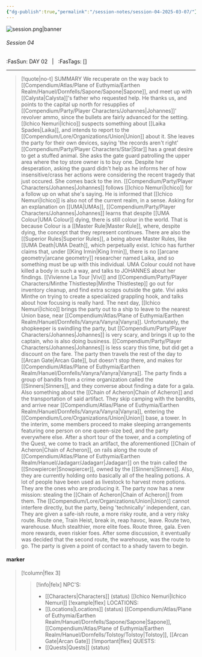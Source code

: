 ```yaml
---
{"dg-publish":true,"permalink":"/session-notes/session-04-2025-03-07/"}
---
```



![session.png|banner](/img/user/Assets/Images/session.png)
###### Session 04
<span class="sub2">:FasSun: DAY 02 &nbsp; | &nbsp; :FasTags: []</span>
___

> [!quote|no-t] SUMMARY
>We recuperate on the way back to [[Compendium/Atlas/Plane of Euthymia/Earthen Realm/Hanuel/Dornfells/Sapone/Sapone\|Sapone]], and meet up with [[Calysta\|Calysta]]'s father who requested help. He thanks us, and points to the capital up north for resupplies of [[Compendium/Party/Player Characters/Johannes\|Johannes]]' revolver ammo, since the bullets are fairly advanced for the setting. [[Ichico Nemuri\|Ichico]] suspects something about [[Laika Spades\|Laika]], and intends to report to the [[Compendium/Lore/Organizations/Union\|Union]] about it. She leaves the party for their own devices, saying 'the records aren't right'
>[[Compendium/Party/Player Characters/Star\|Star]] has a great desire to get a stuffed animal. She asks the gate guard patrolling the upper area where the toy store owner is to buy one. Despite her desperation, asking the guard didn't help as he informs her of how insensitive/crass her actions were considering the recent tragedy that just occured. She comes back to the inn. 
>[[Compendium/Party/Player Characters/Johannes\|Johannes]] follows [[Ichico Nemuri\|Ichico]] for a follow up on what she's saying. He is informed that [[Ichico Nemuri\|Ichico]] is also not of the current realm, in a sense. Asking for an explanation on [[UMA\|UMAs]], [[Compendium/Party/Player Characters/Johannes\|Johannes]] learns that despite [[UMA Colour\|UMA Colour]] dying, there is still colour in the world. That is because Colour is a [[Master Rule\|Master Rule]], where, despite dying, the concept that they represent continues. There are also the [[Superior Rules\|Superior Rules]], a being above Master Rules, like [[UMA Death\|UMA Death]], which perpetually exist. Ichico has further claims that, under [[King Irmin\|King Irmin]], there is no [[arcane geometry\|arcane geometry]] researcher named Laika, and so something must be up with this individual. UMA Colour could not have killed a body in such a way, and talks to JOHANNES about her findings.
>[[Vivienne La Tour \|Vivi]] and [[Compendium/Party/Player Characters/Minthe Thistlestep\|Minthe Thistlestep]] go out for inventory cleanup, and find extra scraps outside the gate. Vivi asks Minthe on trying to create a specialized grappling hook, and talks about how focusing is really hard.
>The next day, [[Ichico Nemuri\|Ichico]] brings the party out to a ship to leave to the nearest Union base, near [[Compendium/Atlas/Plane of Euthymia/Earthen Realm/Hanuel/Dornfells/Vanyra/Vanyra\|Vanyra]]. Unfortunately, the shopkeeper is swindling the party, but [[Compendium/Party/Player Characters/Johannes\|Johannes]] is very scary, and brings it up to the captain, who is also doing business. [[Compendium/Party/Player Characters/Johannes\|Johannes]] is less scary this time, but did get a discount on the fare. The party then travels the rest of the day to [[Arcan Gate\|Arcan Gate]], but doesn't stop there, and makes for [[Compendium/Atlas/Plane of Euthymia/Earthen Realm/Hanuel/Dornfells/Vanyra/Vanyra\|Vanyra]].
>The party finds a group of bandits from a crime organization called the [[Sinners\|Sinners]], and they converse about finding a date for a gala. Also something about the [[Chain of Acheron\|Chain of Acheron]] and the transportation of said artifact.
>They skip camping with the bandits, and arrive near [[Compendium/Atlas/Plane of Euthymia/Earthen Realm/Hanuel/Dornfells/Vanyra/Vanyra\|Vanyra]], entering the [[Compendium/Lore/Organizations/Union\|Union]] base, a tower. In the interim, some members proceed to make sleeping arrangements featuring one person on one queen-size bed, and the party everywhere else. After a short tour of the tower, and a completing of the Quest, we come to track an artifact, the aforementioned [[Chain of Acheron\|Chain of Acheron]], on rails along the route of [[Compendium/Atlas/Plane of Euthymia/Earthen Realm/Hanuel/Jadagarr/Jadagarr\|Jadagarr]] on the train called the [[Snowpiercer\|Snowpiercer]], owned by the [[Sinners\|Sinners]]. Also, they are currently holding onto basically all of the healing potions. A lot of people have been used as livestock to harvest more potions. They are the ones who are producing it.
>The party now has a new mission: stealing the [[Chain of Acheron\|Chain of Acheron]] from them. The [[Compendium/Lore/Organizations/Union\|Union]] cannot interfere directly, but the party, being 'technically' independent, can. They are given a safe-ish route, a more risky route, and a very risky route. Route one, Train Heist, break in, reap havoc, leave. Route two, warehouse. Much stealthier, more elite foes. Route three, gala. Even more rewards, even riskier foes.
>After some discussion, it eventually was decided that the second route, the warehouse, was the route to go. The party is given a point of contact to a shady tavern to begin.


#### marker
> [!column|flex 3]
>> [!info|felx] NPC'S:
>> - [[Characters\|Characters]] (status)
> [[Ichico Nemuri\|Ichico Nemuri]]
>> [!example|flex] LOCATIONS:
>> - [[Locations\|Locations]] (status)
> [[Compendium/Atlas/Plane of Euthymia/Earthen Realm/Hanuel/Dornfells/Sapone/Sapone\|Sapone]], [[Compendium/Atlas/Plane of Euthymia/Earthen Realm/Hanuel/Dornfells/Tolstoy/Tolstoy\|Tolstoy]], [[Arcan Gate\|Arcan Gate]]
>> [!important|flex] QUESTS:
>> - [[Quests\|Quests]] (status)
